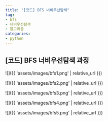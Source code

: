 ```yaml
---
title: "[코드] BFS 너비우선탐색"
tag:
- bfs
- 너비우선탐색
- 알고리즘
categories:
- python
---
```


## [코드] BFS 너비우선탐색 과정
![]({{ 'assets/images/bfs1.png' | relative_url }})<br>

![]({{ 'assets/images/bfs2.png' | relative_url }})<br>

![]({{ 'assets/images/bfs3.png' | relative_url }})<br>

![]({{ 'assets/images/bfs4.png' | relative_url }})<br>

![]({{ 'assets/images/bfs5.png' | relative_url }})<br>
